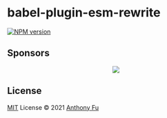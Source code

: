 # babel-plugin-esm-rewrite

[![NPM version](https://img.shields.io/npm/v/babel-plugin-esm-rewrite?color=a1b858&label=)](https://www.npmjs.com/package/babel-plugin-esm-rewrite)

## Sponsors

<p align="center">
  <a href="https://cdn.jsdelivr.net/gh/antfu/static/sponsors.svg">
    <img src='https://cdn.jsdelivr.net/gh/antfu/static/sponsors.svg'/>
  </a>
</p>

## License

[MIT](./LICENSE) License © 2021 [Anthony Fu](https://github.com/antfu)
